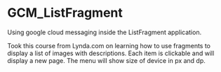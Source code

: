 # GCM_ListFragment
Using google cloud messaging inside the ListFragment application.

Took this course from Lynda.com on learning how to use fragments to display a list of images with descriptions.  Each item is clickable and will display a new page.  The menu will show size of device in px and dp.
